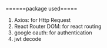 ======package used=====
1. Axios: for Http Request
2. React Router DOM: for react routing
3. google oauth: for authentication
4. jwt decode